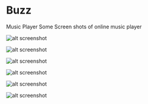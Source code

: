 # Buzz
Music Player
Some Screen shots of online music player

![alt screenshot](https://github.com/miniagarwal09/untitled/blob/master/media/Screenshot%20(23).png)


![alt screenshot](https://github.com/miniagarwal09/untitled/blob/master/media/Screenshot%20(24).png)


![alt screenshot](https://github.com/miniagarwal09/untitled/blob/master/media/Screenshot%20(25).png)


![alt screenshot](https://github.com/miniagarwal09/untitled/blob/master/media/Screenshot%20(26).png)


![alt screenshot](https://github.com/miniagarwal09/untitled/blob/master/media/Screenshot%20(27).png)


![alt screenshot](https://github.com/miniagarwal09/untitled/blob/master/media/Screenshot%20(28).png)



